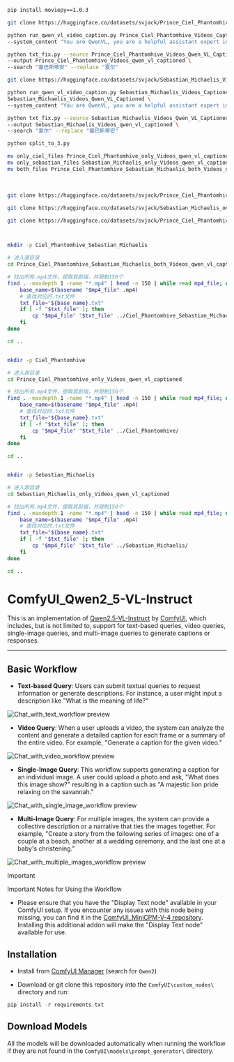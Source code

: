```bash
pip install moviepy==1.0.3

git clone https://huggingface.co/datasets/svjack/Prince_Ciel_Phantomhive_Videos_Captioned

python run_qwen_vl_video_caption.py Prince_Ciel_Phantomhive_Videos_Captioned Prince_Ciel_Phantomhive_Videos_Qwen_VL_Captioned \
--system_content "You are QwenVL, you are a helpful assistant expert in turning images into words. 给你的视频中可能出现的主要人物为两个（可能出现一个或两个），当人物为一个戴眼罩的男孩时，男孩的名字是'夏尔',当人物是一个穿燕尾西服的成年男子时，男子的名字是'塞巴斯蒂安',在你的视频描述中要使用人物的名字并且简单描述人物的外貌及衣着。" --text "使用戴人物名字的中文描述视频内容"

python txt_fix.py --source Prince_Ciel_Phantomhive_Videos_Qwen_VL_Captioned \
--output Prince_Ciel_Phantomhive_Videos_qwen_vl_captioned \
--search "塞巴斯蒂安" --replace "夏尔"

git clone https://huggingface.co/datasets/svjack/Sebastian_Michaelis_Videos_Captioned

python run_qwen_vl_video_caption.py Sebastian_Michaelis_Videos_Captioned \ 
Sebastian_Michaelis_Videos_Qwen_VL_Captioned \
--system_content "You are QwenVL, you are a helpful assistant expert in turning images into words. 给你的视频中可能出现的主要人物为两个（可能出现一个或两个），当人物为一个戴眼罩的男孩时，男孩的名字是'夏尔',当人物是一个穿燕尾西服的成年男子时，男子的名字是'塞巴斯蒂安',在你的视频描述中要使用人物的名字并且简单描述人物的外貌及衣着。" --text "使用戴人物名字的中文描述视频内容"

python txt_fix.py --source Sebastian_Michaelis_Videos_Qwen_VL_Captioned \
--output Sebastian_Michaelis_Videos_qwen_vl_captioned \
--search "夏尔" --replace "塞巴斯蒂安"

python split_to_3.py

mv only_ciel_files Prince_Ciel_Phantomhive_only_Videos_qwen_vl_captioned
mv only_sebastian_files Sebastian_Michaelis_only_Videos_qwen_vl_captioned
mv both_files Prince_Ciel_Phantomhive_Sebastian_Michaelis_both_Videos_qwen_vl_captioned
```

<br/>

```bash
git clone https://huggingface.co/datasets/svjack/Prince_Ciel_Phantomhive_Sebastian_Michaelis_both_Videos_qwen_vl_captioned

git clone https://huggingface.co/datasets/svjack/Sebastian_Michaelis_only_Videos_qwen_vl_captioned

git clone https://huggingface.co/datasets/svjack/Prince_Ciel_Phantomhive_only_Videos_qwen_vl_captioned



mkdir -p Ciel_Phantomhive_Sebastian_Michaelis

# 进入源目录
cd Prince_Ciel_Phantomhive_Sebastian_Michaelis_both_Videos_qwen_vl_captioned

# 找出所有.mp4文件，提取其前缀，并限制150个
find . -maxdepth 1 -name "*.mp4" | head -n 150 | while read mp4_file; do
    base_name=$(basename "$mp4_file" .mp4)
    # 查找对应的.txt文件
    txt_file="${base_name}.txt"
    if [ -f "$txt_file" ]; then
        cp "$mp4_file" "$txt_file" ../Ciel_Phantomhive_Sebastian_Michaelis/
    fi
done

cd ..


mkdir -p Ciel_Phantomhive

# 进入源目录
cd Prince_Ciel_Phantomhive_only_Videos_qwen_vl_captioned

# 找出所有.mp4文件，提取其前缀，并限制150个
find . -maxdepth 1 -name "*.mp4" | head -n 150 | while read mp4_file; do
    base_name=$(basename "$mp4_file" .mp4)
    # 查找对应的.txt文件
    txt_file="${base_name}.txt"
    if [ -f "$txt_file" ]; then
        cp "$mp4_file" "$txt_file" ../Ciel_Phantomhive/
    fi
done

cd ..


mkdir -p Sebastian_Michaelis

# 进入源目录
cd Sebastian_Michaelis_only_Videos_qwen_vl_captioned

# 找出所有.mp4文件，提取其前缀，并限制150个
find . -maxdepth 1 -name "*.mp4" | head -n 150 | while read mp4_file; do
    base_name=$(basename "$mp4_file" .mp4)
    # 查找对应的.txt文件
    txt_file="${base_name}.txt"
    if [ -f "$txt_file" ]; then
        cp "$mp4_file" "$txt_file" ../Sebastian_Michaelis/
    fi
done

cd ..

```

# ComfyUI_Qwen2_5-VL-Instruct

This is an implementation of [Qwen2.5-VL-Instruct](https://github.com/QwenLM/Qwen2.5-VL) by [ComfyUI](https://github.com/comfyanonymous/ComfyUI), which includes, but is not limited to, support for text-based queries, video queries, single-image queries, and multi-image queries to generate captions or responses.

---

## Basic Workflow

- **Text-based Query**: Users can submit textual queries to request information or generate descriptions. For instance, a user might input a description like "What is the meaning of life?"

![Chat_with_text_workflow preview](examples/Chat_with_text_workflow.png)

- **Video Query**: When a user uploads a video, the system can analyze the content and generate a detailed caption for each frame or a summary of the entire video. For example, "Generate a caption for the given video."

![Chat_with_video_workflow preview](examples/Chat_with_video_workflow.png)

- **Single-Image Query**: This workflow supports generating a caption for an individual image. A user could upload a photo and ask, "What does this image show?" resulting in a caption such as "A majestic lion pride relaxing on the savannah."

![Chat_with_single_image_workflow preview](examples/Chat_with_single_image_workflow.png)

- **Multi-Image Query**: For multiple images, the system can provide a collective description or a narrative that ties the images together. For example, "Create a story from the following series of images: one of a couple at a beach, another at a wedding ceremony, and the last one at a baby's christening."

![Chat_with_multiple_images_workflow preview](examples/Chat_with_multiple_images_workflow.png)

> [!IMPORTANT]
> Important Notes for Using the Workflow
> - Please ensure that you have the "Display Text node" available in your ComfyUI setup. If you encounter any issues with this node being missing, you can find it in the [ComfyUI_MiniCPM-V-4 repository](https://github.com/IuvenisSapiens/ComfyUI_MiniCPM-V-4). Installing this additional addon will make the "Display Text node" available for use.

## Installation

- Install from [ComfyUI Manager](https://github.com/ltdrdata/ComfyUI-Manager) (search for `Qwen2`)

- Download or git clone this repository into the `ComfyUI\custom_nodes\` directory and run:

```python
pip install -r requirements.txt
```

## Download Models

All the models will be downloaded automatically when running the workflow if they are not found in the `ComfyUI\models\prompt_generator\` directory.
